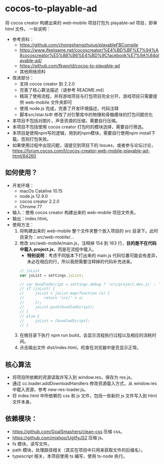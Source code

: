 # cocos-to-playable-ad
将 cocos creator 构建出来的 web-mobile 项目打包为 playable-ad 项目，即单 html 文件。
一些说明：
- 参考资料：
    - https://github.com/chongshengzhujue/playableFBCompile
    - https://www.ifeelgame.net/cocoscreator/%E4%BD%BF%E7%94%A8cocoscreator%E5%88%B6%E4%BD%9Cfacebook%E7%9A%84playable-ad/
    - https://github.com/fkworld/cocos-to-playable-ad
    - 其他网络资料
- 改进部分：
    - 支持 cocos creator 到 2.2.0
    - 完善了核心算法描述（请参考 README.md）
    - 精简了使用流程，并将游戏项目与打包项目完全分开，游戏项目只需要提供 web-mobile 文件夹即可
    - 使用 node.js 完成，完善了开发环境描述，代码注释
    - 脚本src/star.ts中 修改了对引擎库中的物理和骨骼模块的打包问题优化
- 本项目不包括对图片，声音资源的压缩，需要自行压缩。
- 本项目不包括使用 cocos creator 打包时的模块选择，需要自行筛选。
- 本项目是使用npm写的逻辑，用到的npm模块，需要自行使用npm install下载。否则打包失败。
- 如果使用过程中出现问题，请提交到项目下的 Issues，或者参与论坛讨论，https://forum.cocos.com/t/cocos-creator-web-mobile-playable-ad-html/84260

## 如何使用？
- 开发环境：
    - macOs Cataline 10.15
    - node.js 12.9.0
    - cocos creator 2.2.0
    - Chrome 77
- 输入：使用 cocos creator 构建出来的 web-mobile 项目文件夹。
- 输出：index.html。
- 使用方法：
    1. 将构建出来的 web-mobile 整个文件夹整个放入项目的 src 目录下。此时目录为：src/web-mobile/...
    2. 修改 src/web-mobile/main.js，注释掉 154 到 163 行，**目的是不在代码中载入 project.js**，而是在流程中载入。
        * **特别说明**：考虑不同版本下打出来的 main.js 代码位置可能会有差异，未必在相应的行，所以我把需要注释掉的代码补充进来。
        ```javascript
        // jsList
        var jsList = settings.jsList;

        // var bundledScript = settings.debug ? 'src/project.dev.js' : 'src/project.js';
        // if (jsList) {
        //     jsList = jsList.map(function (x) {
        //         return 'src/' + x;
        //     });
        //     jsList.push(bundledScript);
        // }
        // else {
        //     jsList = [bundledScript];
        // }
        ```
    3. 在根目录下执行 npm run build，会显示流程执行过程以及相应的消耗时间。
    4. 点击输出文件 dist/index.html，检查在浏览器中是否显示正常。

## 核心算法
- 将项目所依赖的资源读取并写入到 window.res，保存为 res.js。
- 通过 cc.loader.addDownloadHandlers 修改资源载入方式，从 window.res 中载入资源，参考 new-res-loader.js。
- 将 index.html 中所依赖的 css 和 js 文件，包括一些新的 js 文件写入到 html 文件本身。

## 依赖模块：
- https://github.com/GoalSmashers/clean-css 压缩 css。
- https://github.com/mishoo/UglifyJS2 压缩 js。
- fs 模块，读写文件。
- path 模块，处理路径相关（其实在项目中只用来获取文件的后缀名）。
- typescript 相关，本项目使用 ts 编写，使用 ts-node 执行。
